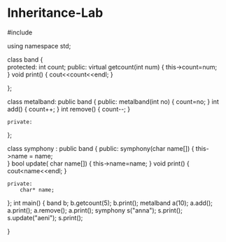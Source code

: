 # Inheritance-Lab

#include <iostream>

using namespace std;

class band
{	
	protected:
		int count;
	public:
		virtual getcount(int num)
		{
			this->count=num;		
		}
		void print()
		{
			cout<<count<<endl;
		}
		
};

class metalband: public band
{
	public:
		metalband(int no)
		{
			count=no;
		}
		int add()
		{
			count++;
		}
		int remove()
		{
			count--;
		}
		
	private:
		
	
};

class symphony : public band
{
	public:
		symphony(char name[])
		{
			this->name = name;	
		}
	bool update( char name[])
	{
		this->name=name;
	}
	void print()
	{
		cout<<this->name<<endl;
	}
		
		
	private:
		char* name;
	
};
int main()
{
	band b;
	b.getcount(5);
	b.print();
	metalband a(10);
	a.add();
	a.print(); 
	a.remove();
	a.print();
	symphony s("anna");
	s.print();
	s.update("aeni");
	s.print();
	
	
}


